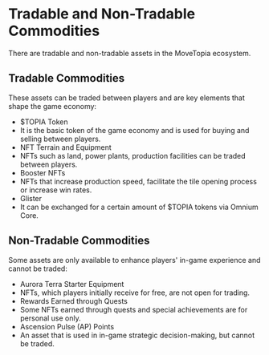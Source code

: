 # Tradable and Non-Tradable Commodities

There are tradable and non-tradable assets in the MoveTopia ecosystem.

## Tradable Commodities

These assets can be traded between players and are key elements that shape the game economy:

- $TOPIA Token
- It is the basic token of the game economy and is used for buying and selling between players.
- NFT Terrain and Equipment
- NFTs such as land, power plants, production facilities can be traded between players.
- Booster NFTs
- NFTs that increase production speed, facilitate the tile opening process or increase win rates.
- Glister
- It can be exchanged for a certain amount of $TOPIA tokens via Omnium Core.

## Non-Tradable Commodities

Some assets are only available to enhance players' in-game experience and cannot be traded:

- Aurora Terra Starter Equipment
- NFTs, which players initially receive for free, are not open for trading.
- Rewards Earned through Quests
- Some NFTs earned through quests and special achievements are for personal use only.
- Ascension Pulse (AP) Points
- An asset that is used in in-game strategic decision-making, but cannot be traded.
